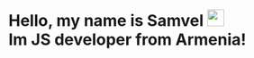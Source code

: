 # Hello, my name is Samvel <img src="https://raw.githubusercontent.com/MartinHeinz/MartinHeinz/master/wave.gif" width="30px"> <br> Im JS developer from Armenia!

